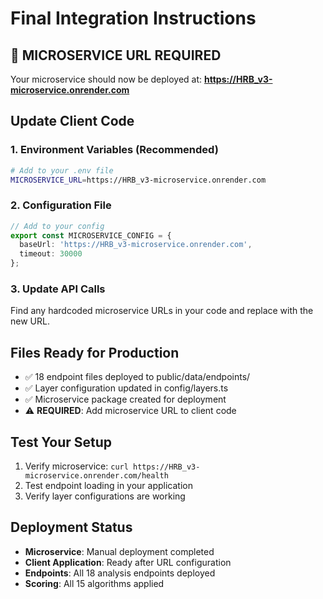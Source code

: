 # Final Integration Instructions

## 🚨 MICROSERVICE URL REQUIRED

Your microservice should now be deployed at:
**https://HRB_v3-microservice.onrender.com**

## Update Client Code

### 1. Environment Variables (Recommended)
```bash
# Add to your .env file
MICROSERVICE_URL=https://HRB_v3-microservice.onrender.com
```

### 2. Configuration File
```typescript
// Add to your config
export const MICROSERVICE_CONFIG = {
  baseUrl: 'https://HRB_v3-microservice.onrender.com',
  timeout: 30000
};
```

### 3. Update API Calls
Find any hardcoded microservice URLs in your code and replace with the new URL.

## Files Ready for Production
- ✅ 18 endpoint files deployed to public/data/endpoints/
- ✅ Layer configuration updated in config/layers.ts
- ✅ Microservice package created for deployment
- ⚠️  **REQUIRED**: Add microservice URL to client code

## Test Your Setup
1. Verify microservice: `curl https://HRB_v3-microservice.onrender.com/health`
2. Test endpoint loading in your application
3. Verify layer configurations are working

## Deployment Status
- **Microservice**: Manual deployment completed
- **Client Application**: Ready after URL configuration
- **Endpoints**: All 18 analysis endpoints deployed
- **Scoring**: All 15 algorithms applied
